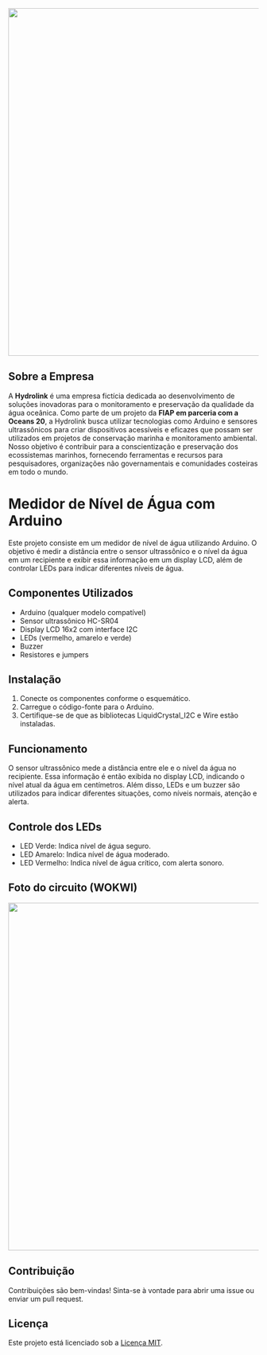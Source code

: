 <div align="center">
<img src="https://github.com/RafaelJango/HydroLink/assets/122299872/1db9610d-6f02-46b2-9368-3263e1cd899d" width="700px"/>
</div>


## Sobre a Empresa
A **Hydrolink** é uma empresa fictícia dedicada ao desenvolvimento de soluções inovadoras para o monitoramento e preservação da qualidade da água oceânica. Como parte de um projeto da **FIAP em parceria com a Oceans 20**, a Hydrolink busca utilizar tecnologias como Arduino e sensores ultrassônicos para criar dispositivos acessíveis e eficazes que possam ser utilizados em projetos de conservação marinha e monitoramento ambiental. Nosso objetivo é contribuir para a conscientização e preservação dos ecossistemas marinhos, fornecendo ferramentas e recursos para pesquisadores, organizações não governamentais e comunidades costeiras em todo o mundo.


# Medidor de Nível de Água com Arduino

Este projeto consiste em um medidor de nível de água utilizando Arduino. O objetivo é medir a distância entre o sensor ultrassônico e o nível da água em um recipiente e exibir essa informação em um display LCD, além de controlar LEDs para indicar diferentes níveis de água.

## Componentes Utilizados
- Arduino (qualquer modelo compatível)
- Sensor ultrassônico HC-SR04
- Display LCD 16x2 com interface I2C
- LEDs (vermelho, amarelo e verde)
- Buzzer
- Resistores e jumpers

## Instalação
1. Conecte os componentes conforme o esquemático.
2. Carregue o código-fonte para o Arduino.
3. Certifique-se de que as bibliotecas LiquidCrystal_I2C e Wire estão instaladas.

## Funcionamento
O sensor ultrassônico mede a distância entre ele e o nível da água no recipiente. Essa informação é então exibida no display LCD, indicando o nível atual da água em centímetros. Além disso, LEDs e um buzzer são utilizados para indicar diferentes situações, como níveis normais, atenção e alerta.

## Controle dos LEDs
- LED Verde: Indica nível de água seguro.
- LED Amarelo: Indica nível de água moderado.
- LED Vermelho: Indica nível de água crítico, com alerta sonoro.

## Foto do circuito (WOKWI)

<div align="center">
<img src="https://github.com/RafaelJango/HydroLink/assets/122299872/562cbb86-c3ad-48d8-839e-db9f67e9c4e1" width="700px"/>
</div>

## Contribuição
Contribuições são bem-vindas! Sinta-se à vontade para abrir uma issue ou enviar um pull request.

## Licença
Este projeto está licenciado sob a [Licença MIT](https://opensource.org/licenses/MIT).
